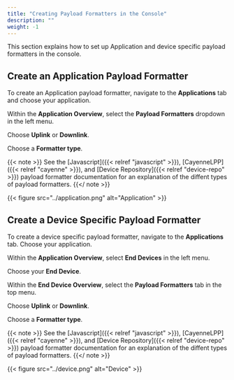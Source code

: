 ```yaml
---
title: "Creating Payload Formatters in the Console"
description: ""
weight: -1
---
```


This section explains how to set up Application and device specific payload formatters in the console.

<!--more-->

## Create an Application Payload Formatter

To create an Application payload formatter, navigate to the **Applications** tab and choose your application.

Within the **Application Overview**, select the **Payload Formatters** dropdown in the left menu.

Choose **Uplink** or **Downlink**.

Choose a **Formatter type**. 

{{< note >}} See the [Javascript]({{< relref "javascript" >}}), [CayenneLPP]({{< relref "cayenne" >}}), and [Device Repository]({{< relref "device-repo" >}}) payload formatter documentation for an explanation of the diffent types of payload formatters. {{</ note >}}

{{< figure src="../application.png" alt="Application" >}}

## Create a Device Specific Payload Formatter

To create a device specific payload formatter, navigate to the **Applications** tab. Choose your application.

Within the **Application Overview**, select **End Devices** in the left menu.

Choose your **End Device**.

Within the **End Device Overview**, select the **Payload Formatters** tab in the top menu.

Choose **Uplink** or **Downlink**.

Choose a **Formatter type**. 

{{< note >}} See the [Javascript]({{< relref "javascript" >}}), [CayenneLPP]({{< relref "cayenne" >}}), and [Device Repository]({{< relref "device-repo" >}}) payload formatter documentation for an explanation of the diffent types of payload formatters. {{</ note >}}

{{< figure src="../device.png" alt="Device" >}}
